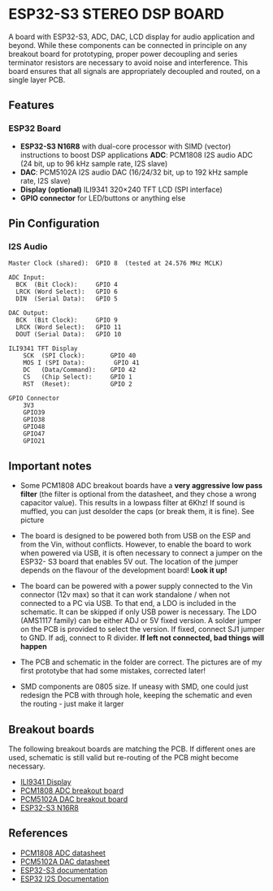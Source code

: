 # ESP32-S3 STEREO DSP BOARD

A board with ESP32-S3, ADC, DAC, LCD display for audio application and beyond. 
While these components can be connected in principle on any breakout board for prototyping, proper power decoupling and series terminator resistors are necessary to avoid noise and interference.
This board ensures that all signals are appropriately decoupled and routed, on a single layer PCB.

## Features

### ESP32 Board
- **ESP32-S3 N16R8** with dual-core processor with SIMD (vector) instructions to boost DSP applications
 **ADC**: PCM1808 I2S audio ADC (24 bit, up to 96 kHz sample rate, I2S slave)
- **DAC**: PCM5102A I2S audio DAC (16/24/32 bit, up to 192 kHz sample rate, I2S slave)
- **Display (optional)** ILI9341 320×240 TFT LCD (SPI interface)
- **GPIO connector** for LED/buttons or anything else

## Pin Configuration

### I2S Audio
```
Master Clock (shared):  GPIO 8  (tested at 24.576 MHz MCLK)

ADC Input:
  BCK  (Bit Clock):     GPIO 4
  LRCK (Word Select):   GPIO 6
  DIN  (Serial Data):   GPIO 5

DAC Output:
  BCK  (Bit Clock):     GPIO 9
  LRCK (Word Select):   GPIO 11
  DOUT (Serial Data):   GPIO 10

ILI9341 TFT Display
	SCK  (SPI Clock):       GPIO 40
	MOS	I (SPI Data):        GPIO 41
	DC   (Data/Command):    GPIO 42
	CS   (Chip Select):     GPIO 1
	RST  (Reset):           GPIO 2

GPIO Connector
	3V3
	GPIO39
	GPIO38
	GPIO48
	GPIO47
	GPIO21
```

## Important notes

- Some PCM1808 ADC breakout boards have a **very aggressive low pass filter** (the filter is optional from the datasheet, and they chose a wrong capacitor value). This results in a lowpass filter at 6Khz! If sound is muffled, you can just desolder the caps (or break them, it is fine). See picture

- The board is designed to be powered 
both from USB on the ESP and from the Vin, 
without conflicts. However, to enable the board 
to work when powered via USB, it is often 
necessary to connect a jumper on the ESP32-
S3 board that enables 5V out. 
The location of the jumper depends on 
the flavour of the development board! **Look it up!**

- The board can be powered with a power supply connected to the Vin connector (12v max) so that it can work standalone / when not connected to a PC via USB. To that end, a LDO is included in the schematic. It can be skipped if only USB power is necessary. The LDO (AMS1117 family) can be either ADJ or 5V fixed version. A solder jumper on the PCB is provided to select the version. If fixed, connect SJ1 jumper to GND. If adj, connect to R divider. **If left not connected, bad things will happen**

- The PCB and schematic in the folder are correct. The pictures are of my first prototybe that had some mistakes, corrected later!

- SMD components are 0805 size. If uneasy with SMD, one could just redesign the PCB with through hole, keeping the schematic and even the routing - just make it larger


## Breakout boards

The following breakout boards are matching the PCB.
If different ones are used, schematic is still valid but re-routing of the PCB might become necessary.

- [ILI9341 Display](https://nl.aliexpress.com/item/32913890225.html)
- [PCM1808 ADC breakout board](https://nl.aliexpress.com/item/1005006749086540.html)
- [PCM5102A DAC breakout board](https://nl.aliexpress.com/item/1005009648364414.html)
- [ESP32-S3 N16R8](https://nl.aliexpress.com/item/1005007319706057.html)

## References

- [PCM1808 ADC datasheet](https://www.ti.com/lit/ds/symlink/pcm1808.pdf)
- [PCM5102A DAC datasheet](https://www.ti.com/lit/ds/symlink/pcm5102a.pdf)
- [ESP32-S3 documentation](https://www.espressif.com/sites/default/files/documentation/esp32-s3_technical_reference_manual_en.pdf)
- [ESP32 I2S Documentation](https://docs.espressif.com/projects/esp-idf/en/latest/esp32/api-reference/peripherals/i2s.html)



